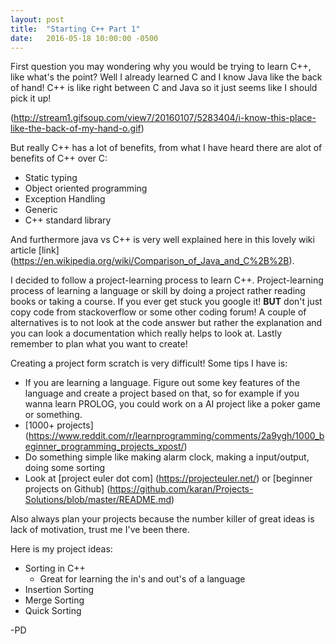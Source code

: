 ```yaml
---
layout: post
title:  "Starting C++ Part 1"
date:   2016-05-18 10:00:00 -0500
---
```


First question you may wondering why you would be trying to learn C++, like what's the point? Well I already learned C and I know Java like the back of hand! C++ is like right between C and Java so it just seems like I should pick it up!

(http://stream1.gifsoup.com/view7/20160107/5283404/i-know-this-place-like-the-back-of-my-hand-o.gif)

But really C++ has a lot of benefits, from what I have heard there are alot of benefits of C++ over C:
 * Static typing
 * Object oriented programming
 * Exception Handling
 * Generic
 * C++ standard library

And furthermore java vs C++ is very well explained here in this lovely wiki article [link] (https://en.wikipedia.org/wiki/Comparison_of_Java_and_C%2B%2B).

I decided to follow a project-learning process to learn C++. Project-learning process of learning a language or skill by doing a project rather reading books or taking a course. If you ever get stuck you google it! **BUT** don't just copy code from stackoverflow or some other coding forum! A couple of alternatives is to not look at the code answer but rather the explanation and you can look a documentation which really helps to look at. Lastly remember to plan what you want to create!

Creating a project form scratch is very difficult! Some tips I have is:
  * If you are learning a language. Figure out some key features of the language and create a project based on that, so for example if you wanna learn PROLOG, you could work on a AI project like a poker game or something.
  * [1000+ projects] (https://www.reddit.com/r/learnprogramming/comments/2a9ygh/1000_beginner_programming_projects_xpost/)
  * Do something simple like making alarm clock, making a input/output, doing some sorting
  * Look at [project euler dot com] (https://projecteuler.net/) or [beginner projects on Github] (https://github.com/karan/Projects-Solutions/blob/master/README.md)

Also always plan your projects because the number killer of great ideas is lack of motivation, trust me I've been there.

Here is my project ideas:
  * Sorting in C++
    * Great for learning the in's and out's of a language
  * Insertion Sorting
  * Merge Sorting
  * Quick Sorting


-PD
